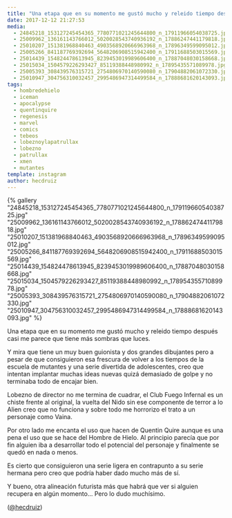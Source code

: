 ```yaml
---
title: "Una etapa que en su momento me gustó mucho y releido tiempo después casi me parece que tiene más sombras que luces"
date: 2017-12-12 21:27:53
media: 
  - 24845218_153127245454365_7780771021245644800_n_17911966054038725.jpg
  - 25009962_136161143766012_5020028543740936192_n_17886247441179818.jpg
  - 25010207_151381968840463_4903568920666963968_n_17896349599095012.jpg
  - 25005266_841187769392694_5648206908515942400_n_17911688503015569.jpg
  - 25014439_154824478613945_8239453019989606400_n_17887048030158668.jpg
  - 25015034_1504579226293427_85119388448980992_n_17895435571089978.jpg
  - 25005393_308439576315721_2754806970140590080_n_17904882061072330.jpg
  - 25010947_304756310032457_2995486947314499584_n_17888681620143093.jpg
tags: 
  - hombredehielo
  - iceman
  - apocalypse
  - quentinquire
  - regenesis
  - marvel
  - comics
  - tebeos
  - lobeznoylapatrullax
  - lobezno
  - patrullax
  - xmen
  - mutantes
template: instagram
author: hecdruiz
---
```


{% gallery "24845218_153127245454365_7780771021245644800_n_17911966054038725.jpg" "25009962_136161143766012_5020028543740936192_n_17886247441179818.jpg" "25010207_151381968840463_4903568920666963968_n_17896349599095012.jpg" "25005266_841187769392694_5648206908515942400_n_17911688503015569.jpg" "25014439_154824478613945_8239453019989606400_n_17887048030158668.jpg" "25015034_1504579226293427_85119388448980992_n_17895435571089978.jpg" "25005393_308439576315721_2754806970140590080_n_17904882061072330.jpg" "25010947_304756310032457_2995486947314499584_n_17888681620143093.jpg" %}

Una etapa que en su momento me gustó mucho y releido tiempo después casi me parece que tiene más sombras que luces.

Y mira que tiene un muy buen guionista y dos grandes dibujantes pero a pesar de que consiguieron esa frescura de volver a los tiempos de la escuela de mutantes y una serie divertida de adolescentes, creo que intentan implantar muchas ideas nuevas quizá demasiado de golpe y no terminaba todo de encajar bien.

Lobezno de director no me termina de cuadrar,  el Club Fuego Infernal es un chiste frente al original, la vuelta del Nido sin ese componente de terror a lo Alien creo que no funciona y sobre todo me horrorizo el trato a un personaje como Vaina.

Por otro lado me encanta el uso que hacen de Quentin Quire aunque es una pena el uso que se hace del Hombre de Hielo. Al principio parecía que por fin alguien iba a desarrollar todo el potencial del personaje y finalmente se quedó en nada o menos.

Es cierto que consiguieron una serie ligera en contrapunto a su serie hermana pero creo que podría haber dado mucho más de sí.

Y bueno, otra alineación futurista más que habrá que ver si alguien recupera en algún momento... Pero lo dudo muchísimo.

([@hecdruiz](https://instagram.com/hecdruiz))

